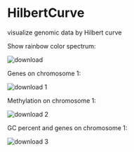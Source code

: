 # HilbertCurve
visualize genomic data by Hilbert curve

Show rainbow color spectrum:

![download](https://cloud.githubusercontent.com/assets/449218/8629460/e8e62eca-275b-11e5-9249-e871194f953f.png)

Genes on chromosome 1:

![download 1](https://cloud.githubusercontent.com/assets/449218/8629458/e8dcaa1c-275b-11e5-95c4-c36a9e1629ce.png)

Methylation on chromosome 1:

![download 2](https://cloud.githubusercontent.com/assets/449218/8629459/e8e1fc2e-275b-11e5-99e0-ed7cfd9aa0ad.png)

GC percent and genes on chromosome 1:

![download 3](https://cloud.githubusercontent.com/assets/449218/8629472/01f441d6-275c-11e5-8760-4d9412c4754d.png)
